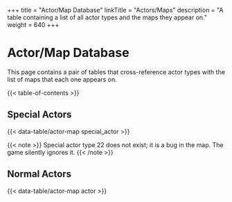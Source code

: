 +++
title = "Actor/Map Database"
linkTitle = "Actors/Maps"
description = "A table containing a list of all actor types and the maps they appear on."
weight = 640
+++

# Actor/Map Database

This page contains a pair of tables that cross-reference actor types with the list of maps that each one appears on.

{{< table-of-contents >}}

## Special Actors

{{< data-table/actor-map special_actor >}}

{{< note >}}
Special actor type 22 does not exist; it is a bug in the map. The game silently ignores it.
{{< /note >}}

## Normal Actors

{{< data-table/actor-map actor >}}
